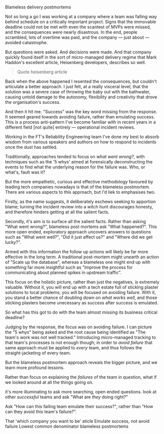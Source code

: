 Blameless delivery postmortems

Not so long a go I was working at a company where a team was falling way behind schedule on a critically important project. Signs that the immovable deadline could not be met with even the scantest of MVPs were missed, and the consequences were nearly disastrous. In the end, people scrambled, lots of overtime was paid, and the company &mdash; just about &mdash; avoided catastrophe.

But questions were asked. And decisions were made. And that company quickly found itself in the sort of micro-managed delivery regime that Mark Haddon's excellent article, Heisenberg developers, describes so well.

> Quote heisenberg article

Back when the above happened I resented the consequences, but couldn't articulate a better approach. I just felt, at a really visceral level, that the solution was a severe case of throwing the baby out with the bathwater, causing untold damage to the autonomy, flexibility and creativity that drove the organisation's success.

And then it hit me. "Success" was the key word missing from the response. It seemed geared towards avoiding failure, rather than emulating success. This is a process anti-pattern I've become familiar with in recent years in a different field [not quite] entirely &mdash; operational incident reviews.

Working in the FT's Reliability Engineering team I've done my best to absorb wisdom from various speakers and authors on how to respond to incidents once the dust has settled.

Traditionally, approaches tended to focus on _what went wrong?_, with techniques such as the '5 whys' aimed at forensically deconstructing the events to find what the underlying reason for the failure was. Who, or what's, fault was it?

But the more empathetic, curious and effective methodology favoured by leading tech companies nowadays is that of the blameless postmortem. There are various aspects to this approach, but I'd liek to emphasises two. 

Firstly, as the name suggests, it deliberately eschews seeking to  apportion blame; turning the incident review into a witch hunt discourages honesty, and therefore hinders getting at all the salient facts.

Secondly, it's aim is to surface all the salient facts. Rather than asking "What went wrong?", blameless post mortems ask "What happened?". This more open ended, exploratory approach uncovers answers to questions such as "What went well?", "Did it just affect us?" and "Where did we get lucky?". 

Armed with this information the follow up actions will likely be far more effective in the long term. A traditional post-mortem might unearth an action of "Scale up the database", whereas a blameless one might end up with something far more insightful such as "Improve the process for communicating about planned spikes in upstream traffic".

This focus on the holistic picture, rather than just the negatives, is extremely valuable. Without it, you will end up with a tech estate full of sticking plaster solutions to local problems; you will be focused on avoiding failure. With it, you stand a better chance of doubling down on _what works well_, and those sticking plasters become unecessary as success after success is emulated.

So what has this got to do with the team almost missing its business critical deadline?

Judging by the response, the focus was on avoiding failure. I can picture the "5 whys" being asked and the root cause being identified as "The team's work was not well tracked." Introducing micro-managed tracking to that team's processes is not enough though; in order to _avoid failure_ that same approach must be applied to _every_ team, and thus follows the straight-jacketing of every team. 

But the blameless postmortem approach reveals the bigger picture, and we learn more profound lessons.

Rather than focus on explaining the _failures_ of the team in question, what if we looked around at all the things going on. 



it's more illuminating to ask more searching, open ended questions. look at other _successful_ teams and ask "What are _they_ doing right?"

Ask "How can this failing team emulate their success?", rather than "How can they avoid this team's failure?". 



That 'which company you want to be' aticle
Emulate success, not avoid failure
Lowest common denominator
blameless postmortems
